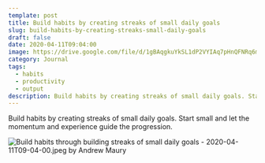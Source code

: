 ```yaml
---
template: post
title: Build habits by creating streaks of small daily goals
slug: build-habits-by-creating-streaks-small-daily-goals
draft: false
date: 2020-04-11T09:04:00
image: https://drive.google.com/file/d/1gBAqgkuYkSL1dP2VYIAq7pHnQFNRq6m4/preview?usp=drivesdk
category: Journal
tags:
  - habits
  - productivity
  - output
description: Build habits by creating streaks of small daily goals. Start small and let the momentum and experience guide the progression.
---
```

Build habits by creating streaks of small daily goals. Start small and let the momentum and experience guide the progression.

![Build habits through building streaks of small daily goals - 2020-04-11T09-04-00.jpeg by Andrew Maury](https://drive.google.com/file/d/1gBAqgkuYkSL1dP2VYIAq7pHnQFNRq6m4/view?usp=drivesdk)

